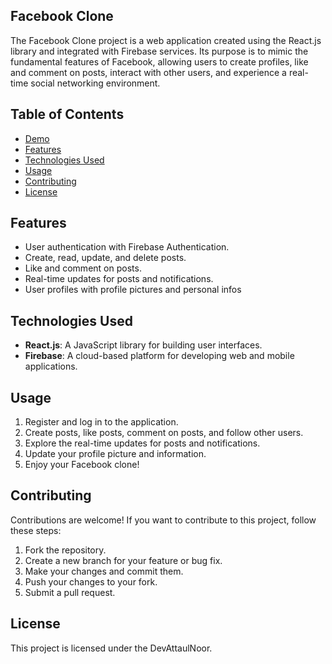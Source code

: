 ## Facebook Clone
The Facebook Clone project is a web application created using the React.js library and integrated with Firebase services. 
Its purpose is to mimic the fundamental features of Facebook, allowing users to create profiles, like and comment on posts, interact with other users, and experience a real-time social networking environment.

## Table of Contents
- [Demo](#demo)
- [Features](#features)
- [Technologies Used](#technologies)
- [Usage](#usage)
- [Contributing](#contributing)
- [License](#license)

## Features
- User authentication with Firebase Authentication.
- Create, read, update, and delete posts.
- Like and comment on posts.
- Real-time updates for posts and notifications.
- User profiles with profile pictures and personal infos

## Technologies Used
- **React.js**: A JavaScript library for building user interfaces.
- **Firebase**: A cloud-based platform for developing web and mobile applications.

## Usage
1. Register and log in to the application.
2. Create posts, like posts, comment on posts, and follow other users.
3. Explore the real-time updates for posts and notifications.
4. Update your profile picture and information.
5. Enjoy your Facebook clone!

## Contributing
Contributions are welcome! If you want to contribute to this project, follow these steps:
1. Fork the repository.
2. Create a new branch for your feature or bug fix.
3. Make your changes and commit them.
4. Push your changes to your fork.
5. Submit a pull request.

## License
This project is licensed under the DevAttaulNoor.
